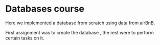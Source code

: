 # Databases course
Here we implemented a database from scratch using data from airBnB.

First assignment was to create the database , the rest were to perform certain tasks on it.
